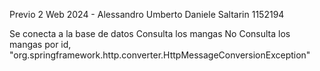 Previo 2 Web 2024 - Alessandro Umberto Daniele Saltarin 1152194

Se conecta a la base de datos 
Consulta los mangas
No Consulta los mangas por id, "org.springframework.http.converter.HttpMessageConversionException"
